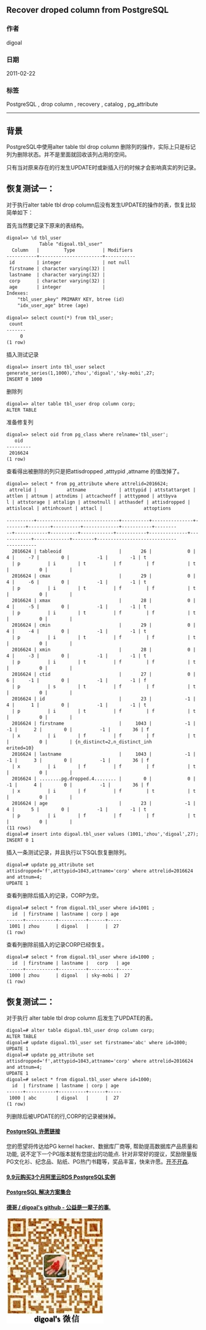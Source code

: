 ## Recover droped column from PostgreSQL    
                  
### 作者                 
digoal                  
                  
### 日期                
2011-02-22                    
                  
### 标签                
PostgreSQL , drop column , recovery , catalog , pg_attribute                           
                  
----                
                  
## 背景       
PostgreSQL中使用alter table tbl drop column 删除列的操作，实际上只是标记列为删除状态。并不是里面就回收该列占用的空间。  
  
只有当对原来存在的行发生UPDATE时或新插入行的时候才会影响真实的列记录。  
  
## 恢复测试一：   
  
对于执行alter table tbl drop column后没有发生UPDATE的操作的表，恢复比较简单如下：  
  
首先当然要记录下原来的表结构。  
  
```  
digoal=> \d tbl_user  
            Table "digoal.tbl_user"  
  Column   |         Type          | Modifiers   
-----------+-----------------------+-----------  
 id        | integer               | not null  
 firstname | character varying(32) |   
 lastname  | character varying(32) |   
 corp      | character varying(32) |   
 age       | integer               |   
Indexes:  
    "tbl_user_pkey" PRIMARY KEY, btree (id)  
    "idx_user_age" btree (age)  
  
digoal=> select count(*) from tbl_user;  
 count   
-------  
     0  
(1 row)  
```  
  
插入测试记录  
  
```  
digoal=> insert into tbl_user select generate_series(1,1000),'zhou','digoal','sky-mobi',27;  
INSERT 0 1000  
```  
  
删除列  
  
```  
digoal=> alter table tbl_user drop column corp;  
ALTER TABLE  
```  
  
准备修复列  
  
```  
digoal=> select oid from pg_class where relname='tbl_user';  
   oid     
---------  
 2016624  
(1 row)  
```  
  
查看得出被删除的列只是把attisdropped ,atttypid ,attname 的值改掉了。  
  
```  
digoal=> select * from pg_attribute where attrelid=2016624;  
 attrelid |           attname            | atttypid | attstattarget | attlen | attnum | attndims | attcacheoff | atttypmod | attbyva  
l | attstorage | attalign | attnotnull | atthasdef | attisdropped | attislocal | attinhcount | attacl |               attoptions      
             
----------+------------------------------+----------+---------------+--------+--------+----------+-------------+-----------+--------  
--+------------+----------+------------+-----------+--------------+------------+-------------+--------+-----------------------------  
-----------  
  2016624 | tableoid                     |       26 |             0 |      4 |     -7 |        0 |          -1 |        -1 | t        
  | p          | i        | t          | f         | f            | t          |           0 |        |   
  2016624 | cmax                         |       29 |             0 |      4 |     -6 |        0 |          -1 |        -1 | t        
  | p          | i        | t          | f         | f            | t          |           0 |        |   
  2016624 | xmax                         |       28 |             0 |      4 |     -5 |        0 |          -1 |        -1 | t        
  | p          | i        | t          | f         | f            | t          |           0 |        |   
  2016624 | cmin                         |       29 |             0 |      4 |     -4 |        0 |          -1 |        -1 | t        
  | p          | i        | t          | f         | f            | t          |           0 |        |   
  2016624 | xmin                         |       28 |             0 |      4 |     -3 |        0 |          -1 |        -1 | t        
  | p          | i        | t          | f         | f            | t          |           0 |        |   
  2016624 | ctid                         |       27 |             0 |      6 |     -1 |        0 |          -1 |        -1 | f        
  | p          | s        | t          | f         | f            | t          |           0 |        |   
  2016624 | id                           |       23 |            -1 |      4 |      1 |        0 |          -1 |        -1 | t        
  | p          | i        | t          | f         | f            | t          |           0 |        |   
  2016624 | firstname                    |     1043 |            -1 |     -1 |      2 |        0 |          -1 |        36 | f        
  | x          | i        | f          | f         | f            | t          |           0 |        | {n_distinct=2,n_distinct_inh  
erited=10}  
  2016624 | lastname                     |     1043 |            -1 |     -1 |      3 |        0 |          -1 |        36 | f        
  | x          | i        | f          | f         | f            | t          |           0 |        |   
  2016624 | ........pg.dropped.4........ |        0 |             0 |     -1 |      4 |        0 |          -1 |        36 | f        
  | x          | i        | f          | f         | t            | t          |           0 |        |   
  2016624 | age                          |       23 |            -1 |      4 |      5 |        0 |          -1 |        -1 | t        
  | p          | i        | f          | f         | f            | t          |           0 |        |   
(11 rows)  
digoal=# insert into digoal.tbl_user values (1001,'zhou','digoal',27);  
INSERT 0 1  
```  
  
插入一条测试记录，并且执行以下SQL恢复删除列。  
  
```  
digoal=# update pg_attribute set attisdropped='f',atttypid=1043,attname='corp' where attrelid=2016624 and attnum=4;  
UPDATE 1  
```  
  
查看列删除后插入的记录，CORP为空。  
  
```  
digoal=# select * from digoal.tbl_user where id=1001 ;   
  id  | firstname | lastname | corp | age   
------+-----------+----------+------+-----  
 1001 | zhou      | digoal   |      |  27  
(1 row)  
```  
  
查看列删除前插入的记录CORP已经恢复。  
  
```  
digoal=# select * from digoal.tbl_user where id=1000 ;   
  id  | firstname | lastname |   corp   | age   
------+-----------+----------+----------+-----  
 1000 | zhou      | digoal   | sky-mobi |  27  
(1 row)  
```  
  
## 恢复测试二：  
  
对于执行 alter table tbl drop column 后发生了UPDATE的表。  
  
```  
digoal=# alter table digoal.tbl_user drop column corp;  
ALTER TABLE  
digoal=# update digoal.tbl_user set firstname='abc' where id=1000;  
UPDATE 1  
digoal=# update pg_attribute set attisdropped='f',atttypid=1043,attname='corp' where attrelid=2016624 and attnum=4;  
UPDATE 1  
digoal=# select * from digoal.tbl_user where id=1000;  
  id  | firstname | lastname | corp | age   
------+-----------+----------+------+-----  
 1000 | abc       | digoal   |      |  27  
(1 row)  
```  
  
列删除后被UPDATE的行,CORP的记录被抹掉。  
  
  
  
  
  
  
  
  
  
  
  
  
  
  
  
  
  
  
  
  
  
  
  
  
  
  
  
  
  
  
  
  
  
  
  
  
  
  
  
  
  
  
  
  
  
  
  
  
  
  
  
  
  
  
  
  
  
  
  
  
  
  
  
  
  
  
  
  
  
  
  
  
  
  
#### [PostgreSQL 许愿链接](https://github.com/digoal/blog/issues/76 "269ac3d1c492e938c0191101c7238216")
您的愿望将传达给PG kernel hacker、数据库厂商等, 帮助提高数据库产品质量和功能, 说不定下一个PG版本就有您提出的功能点. 针对非常好的提议，奖励限量版PG文化衫、纪念品、贴纸、PG热门书籍等，奖品丰富，快来许愿。[开不开森](https://github.com/digoal/blog/issues/76 "269ac3d1c492e938c0191101c7238216").  
  
  
#### [9.9元购买3个月阿里云RDS PostgreSQL实例](https://www.aliyun.com/database/postgresqlactivity "57258f76c37864c6e6d23383d05714ea")
  
  
#### [PostgreSQL 解决方案集合](https://yq.aliyun.com/topic/118 "40cff096e9ed7122c512b35d8561d9c8")
  
  
#### [德哥 / digoal's github - 公益是一辈子的事.](https://github.com/digoal/blog/blob/master/README.md "22709685feb7cab07d30f30387f0a9ae")
  
  
![digoal's wechat](../pic/digoal_weixin.jpg "f7ad92eeba24523fd47a6e1a0e691b59")
  

